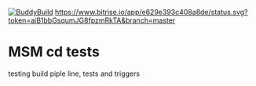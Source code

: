 [![BuddyBuild](https://dashboard.buddybuild.com/api/statusImage?appID=5afc619e6eac150001e78981&branch=master&build=latest)](https://dashboard.buddybuild.com/apps/5afc619e6eac150001e78981/build/latest?branch=master) https://www.bitrise.io/app/e629e393c408a8de/status.svg?token=aiB1bbGsqumJG8fpzmRkTA&branch=master

# MSM cd tests
testing build piple line, tests and triggers
